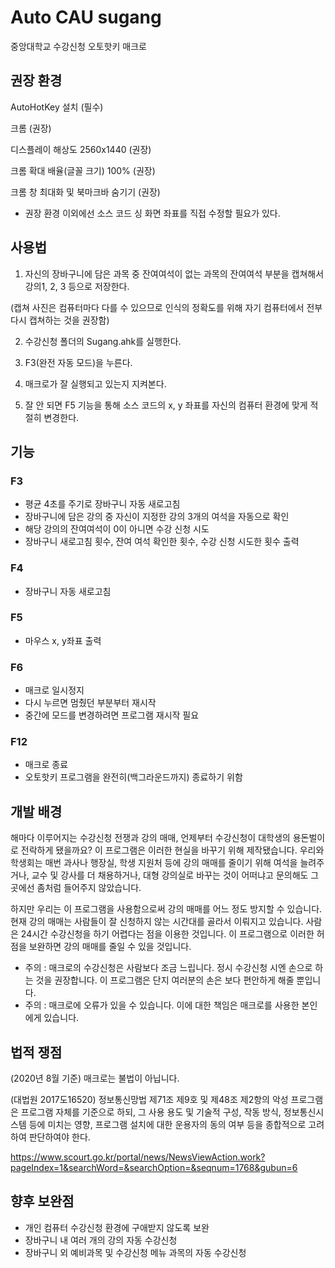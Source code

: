 # Auto CAU sugang

중앙대학교 수강신청 오토핫키 매크로

## 권장 환경

AutoHotKey 설치 (필수)

크롬 (권장)

디스플레이 해상도 2560x1440 (권장)

크롬 확대 배율(글꼴 크기) 100% (권장)

크롬 창 최대화 및 북마크바 숨기기 (권장)

- 권장 환경 이외에선 소스 코드 싱 화면 좌표를 직접 수정할 필요가 있다.

## 사용법

1. 자신의 장바구니에 담은 과목 중 잔여여석이 없는 과목의 잔여여석 부분을 캡쳐해서 강의1, 2, 3 등으로 저장한다.

(캡쳐 사진은 컴퓨터마다 다를 수 있으므로 인식의 정확도를 위해 자기 컴퓨터에서 전부 다시 캡쳐하는 것을 권장함)

2. 수강신청 폴더의 Sugang.ahk를 실행한다.

3. F3(완전 자동 모드)을 누른다.

4. 매크로가 잘 실행되고 있는지 지켜본다.

5. 잘 안 되면 F5 기능을 통해 소스 코드의 x, y 좌표를 자신의 컴퓨터 환경에 맞게 적절히 변경한다.

## 기능

### F3

- 평균 4초를 주기로 장바구니 자동 새로고침
- 장바구니에 담은 강의 중 자신이 지정한 강의 3개의 여석을 자동으로 확인
- 해당 강의의 잔여여석이 0이 아니면 수강 신청 시도
- 장바구니 새로고침 횟수, 잔여 여석 확인한 횟수, 수강 신청 시도한 횟수 출력

### F4

- 장바구니 자동 새로고침

### F5

- 마우스 x, y좌표 출력

### F6

- 매크로 일시정지
- 다시 누르면 멈췄던 부분부터 재시작
- 중간에 모드를 변경하려면 프로그램 재시작 필요

### F12

- 매크로 종료
- 오토핫키 프로그램을 완전히(백그라운드까지) 종료하기 위함

## 개발 배경

해마다 이루어지는 수강신청 전쟁과 강의 매매, 언제부터 수강신청이 대학생의 용돈벌이로 전락하게 됐을까요? 이 프로그램은 이러한 현실을 바꾸기 위해 제작됐습니다. 우리와 학생회는 매번 과사나 행장실, 학생 지원처 등에 강의 매매를 줄이기 위해 여석을 늘려주거나, 교수 및 강사를 더 채용하거나, 대형 강의실로 바꾸는 것이 어떠냐고 문의해도 그곳에선 좀처럼 들어주지 않았습니다.

하지만 우리는 이 프로그램을 사용함으로써 강의 매매를 어느 정도 방지할 수 있습니다. 현재 강의 매매는 사람들이 잘 신청하지 않는 시간대를 골라서 이뤄지고 있습니다. 사람은 24시간 수강신청을 하기 어렵다는 점을 이용한 것입니다. 이 프로그램으로 이러한 허점을 보완하면 강의 매매를 줄일 수 있을 것입니다.

- 주의 : 매크로의 수강신청은 사람보다 조금 느립니다. 정시 수강신청 시엔 손으로 하는 것을 권장합니다. 이 프로그램은 단지 여러분의 손은 보다 편안하게 해줄 뿐입니다.
- 주의 : 매크로에 오류가 있을 수 있습니다. 이에 대한 책임은 매크로를 사용한 본인에게 있습니다.

## 법적 쟁점

(2020년 8월 기준) 매크로는 불법이 아닙니다.

(대법원 2017도16520) 정보통신망법 제71조 제9호 및 제48조 제2항의 악성 프로그램은 프로그램 자체를 기준으로 하되, 그 사용 용도 및 기술적 구성, 작동 방식, 정보통신시스템 등에 미치는 영향, 프로그램 설치에 대한 운용자의 동의 여부 등을 종합적으로 고려하여 판단하여야 한다.

https://www.scourt.go.kr/portal/news/NewsViewAction.work?pageIndex=1&searchWord=&searchOption=&seqnum=1768&gubun=6

## 향후 보완점

- 개인 컴퓨터 수강신청 환경에 구애받지 않도록 보완
- 장바구니 내 여러 개의 강의 자동 수강신청
- 장바구니 외 예비과목 및 수강신청 메뉴 과목의 자동 수강신청
